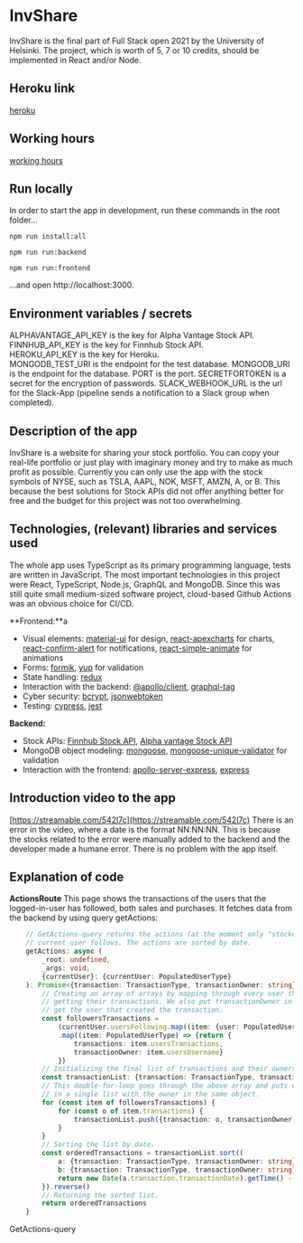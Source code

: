 # InvShare
InvShare is the final part of Full Stack open 2021 by the University of Helsinki. The project, which is worth of 5, 7 or 10 credits, should be implemented in React and/or Node. 

## Heroku link
[heroku](https://fso2021practicework.herokuapp.com/)

## Working hours
[working hours](https://github.com/olliglorioso/fso2021-practice-work/blob/master/WORKINGHOURS.md)

## Run locally

In order to start the app in development, run these commands in the root folder...

```npm run install:all```

```npm run run:backend```

```npm run run:frontend```

...and open http://localhost:3000.

## Environment variables / secrets
ALPHAVANTAGE_API_KEY is the key for Alpha Vantage Stock API.\
FINNHUB_API_KEY is the key for Finnhub Stock API.\
HEROKU_API_KEY is the key for Heroku.\
MONGODB_TEST_URI is the endpoint for the test database.
MONGODB_URI is the endpoint for the database.
PORT is the port.
SECRETFORTOKEN is a secret for the encryption of passwords.
SLACK_WEBHOOK_URL is the url for the Slack-App (pipeline sends a notification to a Slack group when completed).

## Description of the app
InvShare is a website for sharing your stock portfolio. You can copy your real-life portfolio or just play with imaginary money and try to make as much profit as possible. Currently you can only use the app with the stock symbols of NYSE, such as TSLA, AAPL, NOK, MSFT, AMZN, A, or B. This because the best solutions for Stock APIs did not offer anything better for free and the budget for this project was not too overwhelming. 

## Technologies, (relevant) libraries and services used
The whole app uses TypeScript as its primary programming language, tests are written in JavaScript. The most important technologies in this project were React, TypeScript, Node.js, GraphQL and MongoDB. Since this was still quite small medium-sized software project, cloud-based Github Actions was an obvious choice for CI/CD. 

**Frontend:**a
- Visual elements: [material-ui](https://www.npmjs.com/package/@material-ui/core) for design, [react-apexcharts](https://www.npmjs.com/package/react-apexcharts) for charts, [react-confirm-alert](https://www.npmjs.com/package/react-confirm-alert) for notifications, [react-simple-animate](https://www.npmjs.com/package/react-simple-animate) for animations
- Forms: [formik](https://www.npmjs.com/package/formik), [yup](https://www.npmjs.com/package/yup) for validation
- State handling: [redux](https://www.npmjs.com/package/redux)
- Interaction with the backend: [@apollo/client](https://www.npmjs.com/package/@apollo/client), [graphql-tag](https://www.npmjs.com/package/graphql-tag)
- Cyber security: [bcrypt](https://www.npmjs.com/package/bcrypt), [jsonwebtoken](https://www.npmjs.com/package/jsonwebtoken)
- Testing: [cypress](https://www.npmjs.com/package/cypress), [jest](https://www.npmjs.com/package/jest)

**Backend:**
- Stock APIs: [Finnhub Stock API](https://finnhub.io), [Alpha vantage Stock API](https://www.alphavantage.co)
- MongoDB object modeling: [mongoose](https://www.npmjs.com/package/mongoose), [mongoose-unique-validator](https://www.npmjs.com/package/mongoose-unique-validator) for validation
- Interaction with the frontend: [apollo-server-express](https://www.npmjs.com/package/apollo-server-express), [express](https://www.npmjs.com/package/express)

## Introduction video to the app
[https://streamable.com/542l7c](https://streamable.com/542l7c)
There is an error in the video, where a date is the format NN:NN:NN. This is because the stocks related to the error were manually added to the backend and the developer made a humane error. There is no problem with the app itself.

## Explanation of code
**ActionsRoute**
This page shows the transactions of the users that the logged-in-user has followed, both sales and purchases. It fetches data from the backend by using query getActions:
```typescript
    // GetActions-query returns the actions (at the moment only "stockevents") of the users
    // current user follows. The actions are sorted by date.
    getActions: async (
        _root: undefined,
        _args: void,
        {currentUser}: {currentUser: PopulatedUserType}
    ): Promise<{transaction: TransactionType, transactionOwner: string}[]> => {
        // Creating an array of arrays by mapping through every user that the current user follows and 
        // getting their transactions. We also put transactionOwner in the array to make sure we can
        // get the user that created the transaction.
        const followersTransactions = 
            (currentUser.usersFollowing.map((item: {user: PopulatedUserType, date: string}) => item.user))
            .map((item: PopulatedUserType) => {return {
                transactions: item.usersTransactions, 
                transactionOwner: item.usersUsername}
            })
        // Initializing the final list of transactions and their owners.
        const transactionList: {transaction: TransactionType, transactionOwner: string}[] = []
        // This double-for-loop goes through the above array and puts every transaction
        // in a single list with the owner in the same object.
        for (const item of followersTransactions) {
            for (const o of item.transactions) {
                transactionList.push({transaction: o, transactionOwner: item.transactionOwner})
            }
        }
        // Sorting the list by date.
        const orderedTransactions = transactionList.sort((
            a: {transaction: TransactionType, transactionOwner: string}, 
            b: {transaction: TransactionType, transactionOwner: string}) => {
            return new Date(a.transaction.transactionDate).getTime() - new Date(b.transaction.transactionDate).getTime()
        }).reverse()
        // Returning the sorted list.
        return orderedTransactions
    }
```
GetActions-query 
